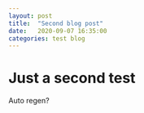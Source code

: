 ```yaml
---
layout: post
title:  "Second blog post"
date:   2020-09-07 16:35:00
categories: test blog
---
```


# Just a second test

Auto regen?

